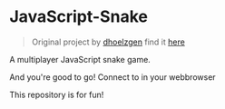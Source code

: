 JavaScript-Snake
================

> Original project by [dhoelzgen](https://github.com/dhoelzgen) find it [here](https://github.com/dhoelzgen/snake)

A multiplayer JavaScript snake game.


And you're good to go! Connect to in your webbrowser

This repository is for fun! 